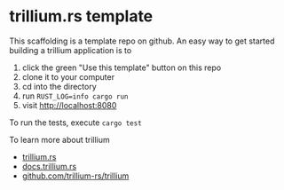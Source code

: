 # trillium.rs template

This scaffolding is a template repo on github. An easy way to get
started building a trillium application is to

1. click the green "Use this template" button on this repo
2. clone it to your computer
3. cd into the directory
4. run `RUST_LOG=info cargo run`
5. visit [http://localhost:8080](http://localhost:8080)

To run the tests, execute `cargo test`

To learn more about trillium
* [trillium.rs](https://trillium.rs)
* [docs.trillium.rs](https://docs.trillium.rs)
* [github.com/trillium-rs/trillium](https://github.com/trillium-rs/trillium)
